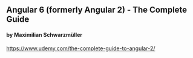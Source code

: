 ## Angular 6 (formerly Angular 2) - The Complete Guide
#### by Maximilian Schwarzmüller
https://www.udemy.com/the-complete-guide-to-angular-2/
